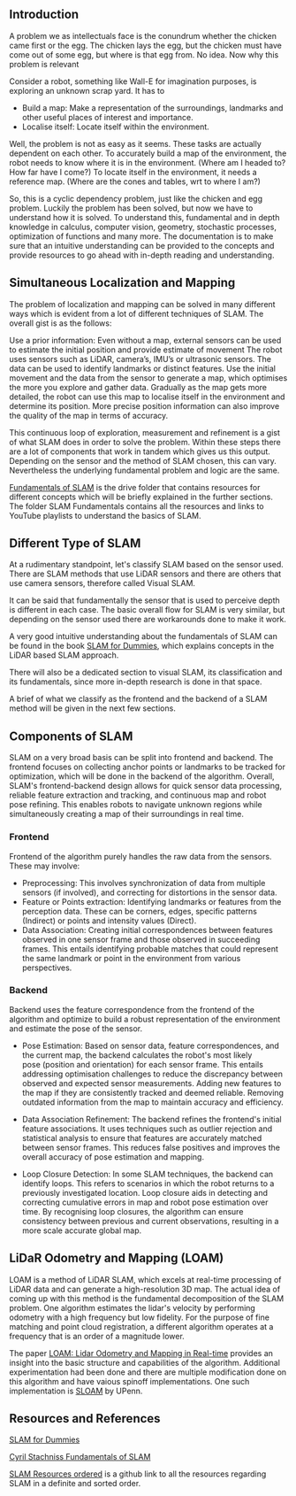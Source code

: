 ## Introduction

A problem we as intellectuals face is the conundrum whether the chicken came first or the egg. The chicken lays the egg, but the chicken must have come out of some egg, but where is that egg from. No idea. Now why this problem is relevant

Consider a robot, something like Wall-E for imagination purposes, is exploring an unknown scrap yard. It has to  

- Build a map: Make a representation of the surroundings, landmarks and other useful places of interest and importance.  
- Localise itself: Locate itself within the environment.

Well, the problem is not as easy as it seems. These tasks are actually dependent on each other.
To accurately build a map of the environment, the robot needs to know where it is in the environment. (Where am I headed to? How far have I come?)
To locate itself in the environment, it needs a reference map. (Where are the cones and tables, wrt to where I am?)

So, this is a cyclic dependency problem, just like the chicken and egg problem. Luckily the problem has been solved, but now we have to understand how it is solved. To understand this, fundamental and in depth knowledge in calculus, computer vision, geometry, stochastic processes, optimization of functions and many more. The documentation is to make sure that an intuitive understanding can be provided to the concepts and provide resources to go ahead with in-depth reading and understanding.

## Simultaneous Localization and Mapping

The problem of localization and mapping can be solved in many different ways which is evident from a lot of different techniques of SLAM. The overall gist is as the follows:

Use a prior information: Even without a map, external sensors can be used to estimate the initial position and provide estimate of movement
The robot uses sensors such as LiDAR, camera’s, IMU’s or ultrasonic sensors. The data can be used to identify landmarks or distinct features. 
Use the initial movement and the data from the sensor to generate a map, which optimises the more you explore and gather data.
Gradually as the map gets more detailed, the robot can use this map to localise itself in the environment and determine its position.
More precise position information can also improve the quality of the map in terms of accuracy.

This continuous loop of exploration, measurement and refinement is a gist of what SLAM does in order to solve the problem. Within these steps there are a lot of components that work in tandem which gives us this output. Depending on the sensor and the method of SLAM chosen, this can vary. Nevertheless the underlying fundamental problem and logic are the same.

[Fundamentals of SLAM](https://drive.google.com/drive/folders/1EflI2OfYi6TXw80cJJ9HhC6RQERBondZ?usp=drive_link) is the drive folder that contains resources for different concepts which will be briefly explained in the further sections. The folder SLAM Fundamentals contains all the resources and links to YouTube playlists to understand the basics of SLAM.

## Different Type of SLAM

At a rudimentary standpoint, let's classify SLAM based on the sensor used. There are SLAM methods that use LiDAR sensors and there are others that use camera sensors, therefore called Visual SLAM. 

It can be said that fundamentally the sensor that is used to perceive depth is different in each case. The basic overall flow for SLAM is very similar, but depending on the sensor used there are workarounds done to make it work.

A very good intuitive understanding about the fundamentals of SLAM can be found in the book [SLAM for Dummies](https://drive.google.com/file/d/1sS-y-YJMqx7L7xerzcybDXIxsfWAPmxT/view?usp=sharing ), which explains concepts in the LiDAR based SLAM approach. 

There will also be a dedicated section to visual SLAM, its classification and its fundamentals, since more in-depth research is done in that space.

A brief of what we classify as the frontend and the backend of a SLAM method will be given in the next few sections.

## Components of SLAM

SLAM on a very broad basis can be split into frontend and backend. The frontend focuses on collecting anchor points or landmarks to be tracked for optimization, which will be done in the backend of the algorithm. Overall, SLAM's frontend-backend design allows for quick sensor data processing, reliable feature extraction and tracking, and continuous map and robot pose refining. This enables robots to navigate unknown regions while simultaneously creating a map of their surroundings in real time.

### Frontend

Frontend of the algorithm purely handles the raw data from the sensors. These may involve:

- Preprocessing: This involves synchronization of data from multiple sensors (if involved), and correcting for distortions in the sensor data. 
- Feature or Points extraction: Identifying landmarks or features from the perception data. These can be corners, edges, specific patterns (Indirect) or points and intensity values (Direct). 
- Data Association: Creating initial correspondences between features observed in one sensor frame and those observed in succeeding frames. This entails identifying probable matches that could represent the same landmark or point in the environment from various perspectives.

### Backend

Backend uses the feature correspondence from the frontend of the algorithm and optimize to build a robust representation of the environment and estimate the pose of the sensor.

- Pose Estimation: Based on sensor data, feature correspondences, and the current map, the backend calculates the robot's most likely pose (position and orientation) for each sensor frame. This entails addressing optimisation challenges to reduce the discrepancy between observed and expected sensor measurements. Adding new features to the map if they are consistently tracked and deemed reliable. Removing outdated information from the map to maintain accuracy and efficiency.

- Data Association Refinement: The backend refines the frontend's initial feature associations. It uses techniques such as outlier rejection and statistical analysis to ensure that features are accurately matched between sensor frames. This reduces false positives and improves the overall accuracy of pose estimation and mapping.

- Loop Closure Detection: In some SLAM techniques, the backend can identify loops. This refers to scenarios in which the robot returns to a previously investigated location. Loop closure aids in detecting and correcting cumulative errors in map and robot pose estimation over time. By recognising loop closures, the algorithm can ensure consistency between previous and current observations, resulting in a more scale accurate global map.


## LiDaR Odometry and Mapping (LOAM)

LOAM is a method of LiDAR SLAM, which excels at real-time processing of LiDAR data and can generate a high-resolution 3D map. The actual idea of coming up with this method is the fundamental decomposition of the SLAM problem. One algorithm estimates the lidar's velocity by performing odometry with a high frequency but low fidelity. For the purpose of fine matching and point cloud registration, a different algorithm operates at a frequency that is an order of a magnitude lower.

The paper [LOAM: Lidar Odometry and Mapping in Real-time](https://www.ri.cmu.edu/pub_files/2014/7/Ji_LidarMapping_RSS2014_v8.pdf) provides an insight into the basic structure and capabilities of the algorithm. Additional experimentation had been done and there are multiple modification done on this algorithm and have vaious spinoff implementations. One such implementation is [SLOAM](https://drive.google.com/file/d/1K9KLpPvzVBA3ko5MT9YJObHvUqvCKcmy/view?usp=sharing) by UPenn.


## Resources and References

 

[SLAM for Dummies](https://drive.google.com/file/d/1r5Lc7DGS1lvqQ407OQD8CCkfvG5BiJJl/view?usp=drive_link)

[Cyril Stachniss Fundamentals of SLAM](https://youtube.com/playlist?list=PLgnQpQtFTOGQrZ4O5QzbIHgl3b1JHimN_)

[SLAM Resources ordered](https://github.com/ckddls1321/SLAM_Resources) is a github link to all the resources regarding SLAM in a definite and sorted order.

